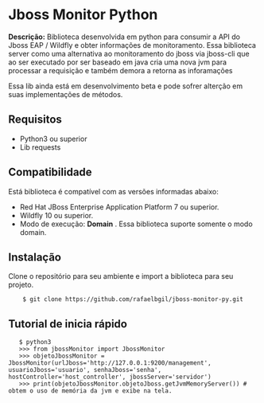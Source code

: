 <h1>Jboss Monitor Python</h1>

<p><b>Descrição:</b> Biblioteca desenvolvida em python para consumir a API do Jboss EAP / Wildfly e obter informações de monitoramento. Essa biblioteca server como uma alternativa ao monitoramento do jboss via jboss-cli que ao ser executado por ser baseado em java cria uma nova jvm para processar a requisição e também demora a retorna as inforamações </p>
<p>Essa lib ainda está em desenvolvimento beta e pode sofrer alterção em suas implementações de métodos.</p>

<h2>Requisitos</h2>
<ul>
  <li>Python3 ou superior</li>
  <li>Lib requests</li>
</ul>
  

<h2>Compatibilidade</h2>
<p>Está biblioteca é compatível com as versões informadas abaixo:</p>
<ul>
  <li>Red Hat JBoss Enterprise Application Platform 7 ou superior.</li>
  <li>Wildfly 10 ou superior.</li>
  <li>Modo de execução: <b>Domain</b> . Essa biblioteca suporte somente o modo domain.</li>
 </ul>
 
 <h2>Instalação</h2>
 <p>Clone o repositório para seu ambiente e import a biblioteca para seu projeto.</p>
        
        $ git clone https://github.com/rafaelbgil/jboss-monitor-py.git
 
 <h2>Tutorial de inicia rápido</h2>
       
       $ python3
       >>> from jbossMonitor import JbossMonitor
       >>> objetoJbossMonitor =  JbossMonitor(urlJboss='http://127.0.0.1:9200/management', usuarioJboss='usuario', senhaJboss='senha', hostController='host_controller', jbossServer='servidor')
       >>> print(objetoJbossMonitor.objetoJboss.getJvmMemoryServer()) # obtem o uso de memória da jvm e exibe na tela.
  
